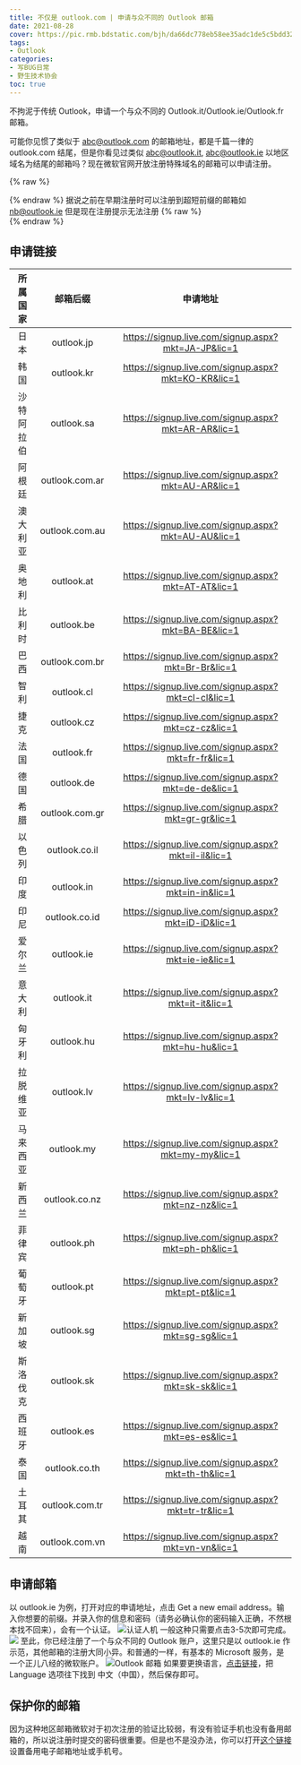 ```yaml
---
title: 不仅是 outlook.com | 申请与众不同的 Outlook 邮箱
date: 2021-08-28
cover: https://pic.rmb.bdstatic.com/bjh/da66dc778eb58ee35adc1de5c5bdd323.png
tags:
- Outlook
categories:
- 写BUG日常
- 野生技术协会
toc: true
---
```

不拘泥于传统 Outlook，申请一个与众不同的 Outlook.it/Outlook.ie/Outlook.fr 邮箱。
<!--more-->
可能你见惯了类似于 abc@outlook.com 的邮箱地址，都是千篇一律的 outlook.com 结尾，但是你看见过类似 abc@outlook.it, abc@outlook.ie 以地区域名为结尾的邮箱吗？现在微软官网开放注册特殊域名的邮箱可以申请注册。

{% raw %}<article class="message is-danger"><div class="message-body">{% endraw %}
据说之前在早期注册时可以注册到超短前缀的邮箱如 nb@outlook.ie 但是现在注册提示无法注册
{% raw %}</div></article>{% endraw %}

## 申请链接

|所属国家|邮箱后缀|申请地址|
|:-:|:-:|:-:|
|日本|outlook.jp|https://signup.live.com/signup.aspx?mkt=JA-JP&lic=1|
|韩国|outlook.kr|https://signup.live.com/signup.aspx?mkt=KO-KR&lic=1|
|沙特阿拉伯|outlook.sa|https://signup.live.com/signup.aspx?mkt=AR-AR&lic=1|
|阿根廷|outlook.com.ar|https://signup.live.com/signup.aspx?mkt=AU-AR&lic=1|
|澳大利亚|outlook.com.au|https://signup.live.com/signup.aspx?mkt=AU-AU&lic=1|
|奥地利|outlook.at|https://signup.live.com/signup.aspx?mkt=AT-AT&lic=1|
|比利时|outlook.be|https://signup.live.com/signup.aspx?mkt=BA-BE&lic=1|
|巴西|outlook.com.br|https://signup.live.com/signup.aspx?mkt=Br-Br&lic=1|
|智利|outlook.cl|https://signup.live.com/signup.aspx?mkt=cl-cl&lic=1|
|捷克|outlook.cz|https://signup.live.com/signup.aspx?mkt=cz-cz&lic=1|
|法国|outlook.fr|https://signup.live.com/signup.aspx?mkt=fr-fr&lic=1|
|德国|outlook.de|https://signup.live.com/signup.aspx?mkt=de-de&lic=1|
|希腊|outlook.com.gr|https://signup.live.com/signup.aspx?mkt=gr-gr&lic=1|
|以色列|outlook.co.il|https://signup.live.com/signup.aspx?mkt=il-il&lic=1|
|印度|outlook.in|https://signup.live.com/signup.aspx?mkt=in-in&lic=1|
|印尼|outlook.co.id|https://signup.live.com/signup.aspx?mkt=iD-iD&lic=1|
|爱尔兰|outlook.ie|https://signup.live.com/signup.aspx?mkt=ie-ie&lic=1|
|意大利|outlook.it|https://signup.live.com/signup.aspx?mkt=it-it&lic=1|
|匈牙利|outlook.hu|https://signup.live.com/signup.aspx?mkt=hu-hu&lic=1|
|拉脱维亚|outlook.lv|https://signup.live.com/signup.aspx?mkt=lv-lv&lic=1|
|马来西亚|outlook.my|https://signup.live.com/signup.aspx?mkt=my-my&lic=1|
|新西兰|outlook.co.nz|https://signup.live.com/signup.aspx?mkt=nz-nz&lic=1|
|菲律宾|outlook.ph|https://signup.live.com/signup.aspx?mkt=ph-ph&lic=1|
|葡萄牙|outlook.pt|https://signup.live.com/signup.aspx?mkt=pt-pt&lic=1|
|新加坡|outlook.sg|https://signup.live.com/signup.aspx?mkt=sg-sg&lic=1|
|斯洛伐克|outlook.sk|https://signup.live.com/signup.aspx?mkt=sk-sk&lic=1|
|西班牙|outlook.es|https://signup.live.com/signup.aspx?mkt=es-es&lic=1|
|泰国|outlook.co.th|https://signup.live.com/signup.aspx?mkt=th-th&lic=1|
|土耳其|outlook.com.tr|https://signup.live.com/signup.aspx?mkt=tr-tr&lic=1|
|越南|outlook.com.vn|https://signup.live.com/signup.aspx?mkt=vn-vn&lic=1|

## 申请邮箱

以 outlook.ie 为例，打开对应的申请地址，点击 Get a new email address。输入你想要的前缀。并录入你的信息和密码（请务必确认你的密码输入正确，不然根本找不回来），会有一个认证。
![认证人机](https://pic.rmb.bdstatic.com/bjh/172377eab3608c65fd87290078938c88.png)
一般这种只需要点击3-5次即可完成。
![](https://pic.rmb.bdstatic.com/bjh/3dc1afd7db7f39142a481b415b537deb.png)
至此，你已经注册了一个与众不同的 Outlook 账户，这里只是以 outlook.ie 作示范，其他邮箱的注册大同小异。和普通的一样，有基本的 Microsoft 服务，是一个正儿八经的微软账户。
![Outlook 邮箱](https://pic.rmb.bdstatic.com/bjh/794ae43aad42daf1faa6883281062fb6.png)
如果要更换语言，[点击链接](https://outlook.live.com/mail/0/options/general/timeAndLanguage)，把 Language 选项往下找到 中文（中国），然后保存即可。

## 保护你的邮箱

因为这种地区邮箱微软对于初次注册的验证比较弱，有没有验证手机也没有备用邮箱的，所以说注册时提交的密码很重要。但是也不是没办法，你可以打开[这个链接](https://account.live.com/proofs/Add?mkt=ZH-CN&uiflavor=web&mpcxt=CATB&ocxt=TFA)设置备用电子邮箱地址或手机号。
